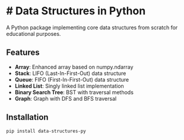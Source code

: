 # # Data Structures in Python

A Python package implementing core data structures from scratch for educational purposes.

## Features

- **Array**: Enhanced array based on numpy.ndarray
- **Stack**: LIFO (Last-In-First-Out) data structure
- **Queue**: FIFO (First-In-First-Out) data structure
- **Linked List**: Singly linked list implementation
- **Binary Search Tree**: BST with traversal methods
- **Graph**: Graph with DFS and BFS traversal

## Installation

```bash
pip install data-structures-py